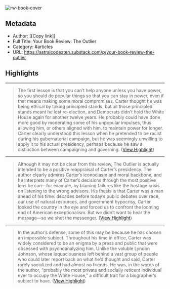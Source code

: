 ![rw-book-cover](https://readwise-assets.s3.amazonaws.com/static/images/article2.74d541386bbf.png)

## Metadata
- Author: [[Copy link]]
- Full Title: Your Book Review: The Outlier
- Category: #articles
- URL: https://astralcodexten.substack.com/p/your-book-review-the-outlier

## Highlights
***

> The first lesson is that you can’t help anyone unless you have power, so you should do popular things so that you can stay in power, even if that means making some moral compromises. Carter thought he was being ethical by taking principled stands, but all those principled stands meant he lost re-election, and Democrats didn’t hold the White House again for another twelve years. He probably could have done more good by moderating some of his unpopular impulses, thus allowing him, or others aligned with him, to maintain power for longer. Carter clearly understood this lesson when he pretended to be racist during his gubernatorial campaign, but he was seemingly unwilling to apply it to his actual presidency, perhaps because he saw a distinction between campaigning and governing. ([View Highlight](https://instapaper.com/read/1520656430/20027739))

***

> Although it may not be clear from this review, The Outlier is actually intended to be a positive reappraisal of Carter’s presidency. The author clearly admires Carter’s iconoclasm and moral backbone, and he interprets many of Carter’s decisions through the most positive lens he can—for example, by blaming failures like the hostage crisis on listening to the wrong advisors. His thesis is that Carter was a man ahead of his time: decades before today’s public debates over race, our use of natural resources, and government hypocrisy, Carter looked the country in the eye and forced us to confront the looming end of American exceptionalism. But we didn’t want to hear the message—so we shot the messenger. ([View Highlight](https://instapaper.com/read/1520656430/20027745))

***

> In the author’s defense, some of this may be because he has chosen an impossible subject. Throughout his time in office, Carter was widely considered to be an enigma by a press and public that were obsessed with psychoanalyzing him. Unlike the voluble Lyndon Johnson, whose loquaciousness left behind a vast group of people who could later report back on what he’d thought and said, Carter rarely socialized and had almost no friends. He was, in the words of the author, “probably the most private and socially reticent individual ever to occupy the White House,” a difficult trait for a biographer’s subject to have. ([View Highlight](https://instapaper.com/read/1520656430/20027754))

